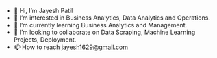 - 👋 Hi, I’m Jayesh Patil
- 👀 I’m interested in Business Analytics, Data Analytics and Operations.
- 🌱 I’m currently learning Business Analytics and Management. 
- 💞️ I’m looking to collaborate on Data Scraping, Machine Learning Projects, Deployment.
- 📫 How to reach jayesh1629@gmail.com

<!---
jayeshtrong/jayeshtrong is a ✨ special ✨ repository because its `README.md` (this file) appears on your GitHub profile.
You can click the Preview link to take a look at your changes.
--->
